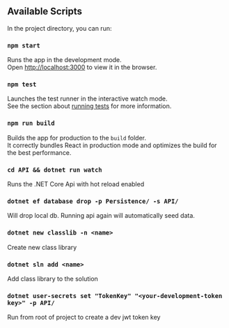 ## Available Scripts

In the project directory, you can run:

### `npm start`

Runs the app in the development mode.<br />
Open [http://localhost:3000](http://localhost:3000) to view it in the browser.

### `npm test`

Launches the test runner in the interactive watch mode.<br />
See the section about [running tests](https://facebook.github.io/create-react-app/docs/running-tests) for more information.

### `npm run build`

Builds the app for production to the `build` folder.<br />
It correctly bundles React in production mode and optimizes the build for the best performance.

### `cd API && dotnet run watch`

Runs the .NET Core Api with hot reload enabled

### `dotnet ef database drop -p Persistence/ -s API/`

Will drop local db. Running api again will automatically seed data.

### `dotnet new classlib -n <name>`

Create new class library

### `dotnet sln add <name>`

Add class library to the solution

### `dotnet user-secrets set "TokenKey" "<your-development-token key>" -p API/`

Run from root of project to create a dev jwt token key
